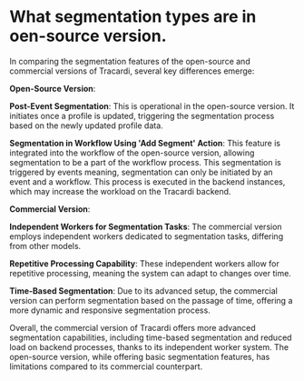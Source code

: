 # What segmentation types are in oen-source version.

In comparing the segmentation features of the open-source and commercial versions of Tracardi, several key differences
emerge:

**Open-Source Version**:

**Post-Event Segmentation**: This is operational in the open-source version. It initiates once a profile is updated,
triggering the segmentation process based on the newly updated profile data.

**Segmentation in Workflow Using 'Add Segment' Action**: This feature is integrated into the workflow of the open-source
version, allowing segmentation to be a part of the workflow process. This segmentation is triggered by events meaning,
segmentation can only be initiated by an event and a workflow. This process is executed in the backend
instances, which may increase the workload on the Tracardi backend.

**Commercial Version**:

**Independent Workers for Segmentation Tasks**: The commercial version employs independent workers dedicated to
segmentation tasks, differing from other models.

**Repetitive Processing Capability**: These independent workers allow for repetitive processing, meaning the system can
adapt to changes over time.

**Time-Based Segmentation**: Due to its advanced setup, the commercial version can perform segmentation based on the
passage of time, offering a more dynamic and responsive segmentation process.

Overall, the commercial version of Tracardi offers more advanced segmentation capabilities, including time-based
segmentation and reduced load on backend processes, thanks to its independent worker system. The open-source version,
while offering basic segmentation features, has limitations compared to its commercial counterpart.

